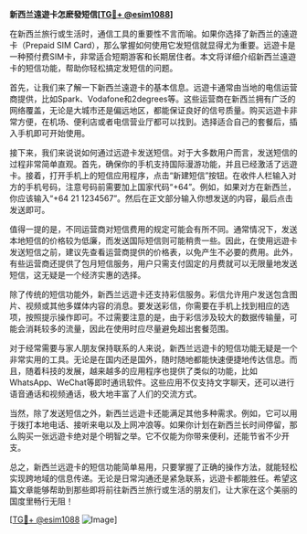 **新西兰遠遊卡怎麽發短信[[TG💪+ @esim1088](https://t.me/s/esim1088)]**

在新西兰旅行或生活时，通信工具的重要性不言而喻。如果你选择了新西兰的遠遊卡（Prepaid SIM Card），那么掌握如何使用它发短信就显得尤为重要。远遊卡是一种预付费SIM卡，非常适合短期游客和长期居住者。本文将详细介绍新西兰遠遊卡的短信功能，帮助你轻松搞定发短信的问题。

首先，让我们来了解一下新西兰遠遊卡的基本信息。远遊卡通常由当地的电信运营商提供，比如Spark、Vodafone和2degrees等。这些运营商在新西兰拥有广泛的网络覆盖，无论是大城市还是偏远地区，都能保证良好的信号质量。购买远遊卡非常方便，在机场、便利店或者电信营业厅都可以找到。选择适合自己的套餐后，插入手机即可开始使用。

接下来，我们来说说如何通过远遊卡发送短信。对于大多数用户而言，发送短信的过程非常简单直观。首先，确保你的手机支持国际漫游功能，并且已经激活了远遊卡。接着，打开手机上的短信应用程序，点击“新建短信”按钮。在收件人栏输入对方的手机号码，注意号码前需要加上国家代码“+64”。例如，如果对方在新西兰，你应该输入“+64 21 1234567”。然后在正文部分输入你想发送的内容，最后点击发送即可。

值得一提的是，不同运营商对短信费用的规定可能会有所不同。通常情况下，发送本地短信的价格较为低廉，而发送国际短信则可能稍贵一些。因此，在使用远遊卡发送短信之前，建议先查看运营商提供的价格表，以免产生不必要的费用。此外，有些运营商还提供了包月短信服务，用户只需支付固定的月费就可以无限量地发送短信，这无疑是一个经济实惠的选择。

除了传统的短信功能外，新西兰远遊卡还支持彩信服务。彩信允许用户发送包含图片、视频或其他多媒体内容的消息。要发送彩信，你需要在手机上找到相应的选项，按照提示操作即可。不过需要注意的是，由于彩信涉及较大的数据传输量，可能会消耗较多的流量，因此在使用时应尽量避免超出套餐范围。

对于经常需要与家人朋友保持联系的人来说，新西兰远遊卡的短信功能无疑是一个非常实用的工具。无论是在国内还是国外，随时随地都能快速便捷地传达信息。而且，随着科技的发展，越来越多的应用程序也提供了类似的功能，比如WhatsApp、WeChat等即时通讯软件。这些应用不仅支持文字聊天，还可以进行语音通话和视频通话，极大地丰富了人们的交流方式。

当然，除了发送短信之外，新西兰远遊卡还能满足其他多种需求。例如，它可以用于拨打本地电话、接听来电以及上网冲浪等。如果你计划在新西兰长时间停留，那么购买一张远遊卡绝对是个明智之举。它不仅能为你带来便利，还能节省不少开支。

总之，新西兰远遊卡的短信功能简单易用，只要掌握了正确的操作方法，就能轻松实现跨地域的信息传递。无论是日常沟通还是紧急联系，远遊卡都能胜任。希望这篇文章能够帮助到那些即将前往新西兰旅行或生活的朋友们，让大家在这个美丽的国度里畅行无阻！

[[TG💪+ @esim1088](https://t.me/s/esim1088) ![Image](https://i.postimg.cc/4NQfJmqS/Snipaste-2025-05-13-00-14-12.png)]